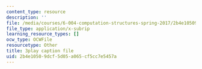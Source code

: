 ```yaml
---
content_type: resource
description: ''
file: /media/courses/6-004-computation-structures-spring-2017/2b4e10509dcf5d05a065cf5cc7e5457a_M-ZgVhzvh24.vtt
file_type: application/x-subrip
learning_resource_types: []
ocw_type: OCWFile
resourcetype: Other
title: 3play caption file
uid: 2b4e1050-9dcf-5d05-a065-cf5cc7e5457a
---
```

